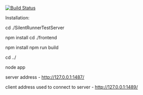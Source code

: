 [![Build Status](https://travis-ci.org/HouseOfRisingSun/SilentRunnerTestServer.svg?branch=master)](https://travis-ci.org/HouseOfRisingSun/SilentRunnerTestServer)

Installation:


cd ./SilentRunnerTestServer

npm install
cd ./frontend

npm install
npm run build

cd ../

node app

server address - http://127.0.0.1:1487/

client address used to connect to server - http://127.0.0.1:1489/
